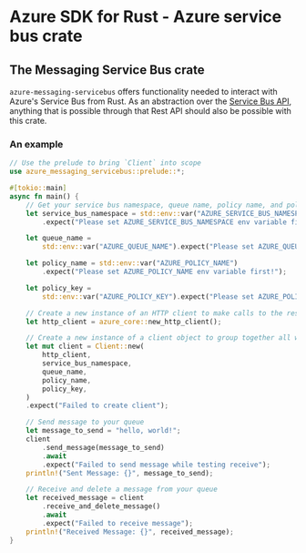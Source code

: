 # Azure SDK for Rust - Azure service bus crate

## The Messaging Service Bus crate

`azure-messaging-servicebus` offers functionality needed to interact with Azure's Service Bus from Rust. As an abstraction over the [Service Bus API](https://docs.microsoft.com/en-us/rest/api/servicebus/), anything that is possible through that Rest API
should also be possible with this crate.

### An example

```rs
// Use the prelude to bring `Client` into scope
use azure_messaging_servicebus::prelude::*;

#[tokio::main]
async fn main() {
    // Get your service bus namespace, queue name, policy name, and policy key from environment variables
    let service_bus_namespace = std::env::var("AZURE_SERVICE_BUS_NAMESPACE")
        .expect("Please set AZURE_SERVICE_BUS_NAMESPACE env variable first!");

    let queue_name =
        std::env::var("AZURE_QUEUE_NAME").expect("Please set AZURE_QUEUE_NAME env variable first!");

    let policy_name = std::env::var("AZURE_POLICY_NAME")
        .expect("Please set AZURE_POLICY_NAME env variable first!");

    let policy_key =
        std::env::var("AZURE_POLICY_KEY").expect("Please set AZURE_POLICY_KEY env variable first!");

    // Create a new instance of an HTTP client to make calls to the rest API
    let http_client = azure_core::new_http_client();

    // Create a new instance of a client object to group together all we've gathered so far.
    let mut client = Client::new(
        http_client,
        service_bus_namespace,
        queue_name,
        policy_name,
        policy_key,
    )
    .expect("Failed to create client");

    // Send message to your queue
    let message_to_send = "hello, world!";
    client
        .send_message(message_to_send)
        .await
        .expect("Failed to send message while testing receive");
    println!("Sent Message: {}", message_to_send);

    // Receive and delete a message from your queue
    let received_message = client
        .receive_and_delete_message()
        .await
        .expect("Failed to receive message");
    println!("Received Message: {}", received_message);
}

```